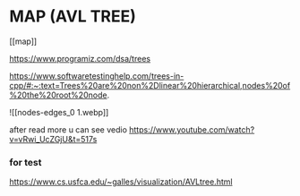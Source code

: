 # MAP (AVL TREE)
[[map]]



https://www.programiz.com/dsa/trees


https://www.softwaretestinghelp.com/trees-in-cpp/#:~:text=Trees%20are%20non%2Dlinear%20hierarchical,nodes%20of%20the%20root%20node.



![[nodes-edges_0 1.webp]]


after read more u can see vedio
https://www.youtube.com/watch?v=vRwi_UcZGjU&t=517s
### for test 
https://www.cs.usfca.edu/~galles/visualization/AVLtree.html